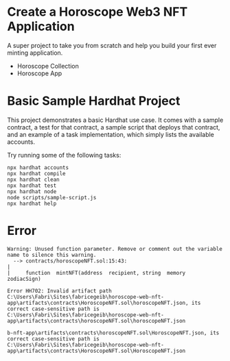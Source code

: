 # Create a Horoscope Web3 NFT Application

A super project to take you from scratch and help you build your first ever minting application.

- Horoscope Collection
- Horoscope App

# Basic Sample Hardhat Project

This project demonstrates a basic Hardhat use case. It comes with a sample contract, a test for that contract, a sample script that deploys that contract, and an example of a task implementation, which simply lists the available accounts.

Try running some of the following tasks:

```shell
npx hardhat accounts
npx hardhat compile
npx hardhat clean
npx hardhat test
npx hardhat node
node scripts/sample-script.js
npx hardhat help
```

# Error
```
Warning: Unused function parameter. Remove or comment out the variable name to silence this warning.
  --> contracts/horoscopeNFT.sol:15:43:
|
|     function  mintNFT(address  recipient, string  memory  zodiacSign)   
```

```
Error HH702: Invalid artifact path C:\Users\Fabri\Sites\fabricegeib\horoscope-web-nft-app\artifacts\contracts\HoroscopeNFT.sol\horoscopeNFT.json, its correct case-sensitive path is C:\Users\Fabri\Sites\fabricegeib\horoscope-web-nft-app\artifacts\contracts\horoscopeNFT.sol\horoscopeNFT.json
```

```
b-nft-app\artifacts\contracts\horoscopeNFT.sol\HoroscopeNFT.json, its correct case-sensitive path is C:\Users\Fabri\Sites\fabricegeib\horoscope-web-nft-app\artifacts\contracts\HoroscopeNFT.sol\HoroscopeNFT.json
```